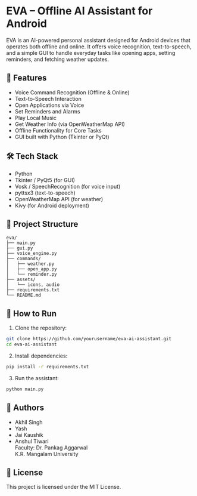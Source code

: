 # EVA – Offline AI Assistant for Android

EVA is an AI-powered personal assistant designed for Android devices that operates both offline and online. It offers voice recognition, text-to-speech, and a simple GUI to handle everyday tasks like opening apps, setting reminders, and fetching weather updates.

## 🔧 Features

- Voice Command Recognition (Offline & Online)
- Text-to-Speech Interaction
- Open Applications via Voice
- Set Reminders and Alarms
- Play Local Music
- Get Weather Info (via OpenWeatherMap API)
- Offline Functionality for Core Tasks
- GUI built with Python (Tkinter or PyQt)

## 🛠️ Tech Stack

- Python
- Tkinter / PyQt5 (for GUI)
- Vosk / SpeechRecognition (for voice input)
- pyttsx3 (text-to-speech)
- OpenWeatherMap API (for weather)
- Kivy (for Android deployment)

## 📁 Project Structure

```
eva/
├── main.py
├── gui.py
├── voice_engine.py
├── commands/
│   ├── weather.py
│   ├── open_app.py
│   └── reminder.py
├── assets/
│   └── icons, audio
├── requirements.txt
└── README.md
```

## 🚀 How to Run

1. Clone the repository:

```bash
git clone https://github.com/yourusername/eva-ai-assistant.git
cd eva-ai-assistant
```

2. Install dependencies:

```bash
pip install -r requirements.txt
```

3. Run the assistant:

```bash
python main.py
```

## 👥 Authors

- Akhil Singh  
- Yash  
- Jai Kaushik  
- Anshul Tiwari  
  Faculty: Dr. Pankag Aggarwal  
K.R. Mangalam University

## 📃 License

This project is licensed under the MIT License.
